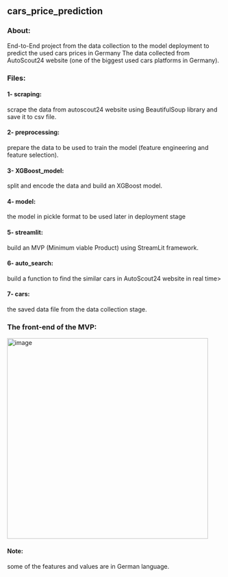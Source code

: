 ## cars_price_prediction

### About:
End-to-End project from the data collection to the model deployment to predict the used cars prices in Germany
The data collected from AutoScout24 website (one of the biggest used cars platforms in Germany).

### Files:
#### 1- scraping:
scrape the data from autoscout24 website using BeautifulSoup library and save it to csv file.
#### 2- preprocessing:
prepare the data to be used to train the model (feature engineering and feature selection).
#### 3- XGBoost_model:
split and encode the data and build an XGBoost model.
#### 4- model:
the model in pickle format to be used later in deployment stage
#### 5- streamlit:
build an MVP (Minimum viable Product) using StreamLit framework.
#### 6- auto_search:
build a function to find the similar cars in AutoScout24 website in real time>
#### 7- cars:
the saved data file from the data collection stage.


### The front-end of the MVP:


<img width="469" alt="image" src="https://user-images.githubusercontent.com/89030524/210172546-37130856-eb70-4dc6-842a-c0b48d8c0b52.png">

#### Note:
some of the features and values are in German language.
